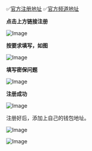 ✅[官方注册地址](https://h5.xlthshop.com/#/pages/auth/register?inviteCode=8213a6)            ✅[官方频道地址](https://t.me/GOO2015)

**点击上方链接注册**

![Image](https://github.com/user-attachments/assets/2d1c1baf-2616-488b-b668-cb5cd11e2d34)

**按要求填写，如图**

![Image](https://github.com/user-attachments/assets/689e5e5f-1843-48b4-bc07-da8bcaf91d36)

**填写密保问题**

![Image](https://github.com/user-attachments/assets/7d988240-38cd-400b-b72a-fcc09fade96d)

**注册成功**

![Image](https://github.com/user-attachments/assets/58f9c4f5-cc8f-4729-8448-9ca4cb05f903)

注册好后，添加上自己的钱包地址。

![Image](https://github.com/user-attachments/assets/59845474-3b33-4cdf-ba69-a84b378766c1)

![Image](https://github.com/user-attachments/assets/8745942a-8092-448b-b417-9f7992dc1c57)